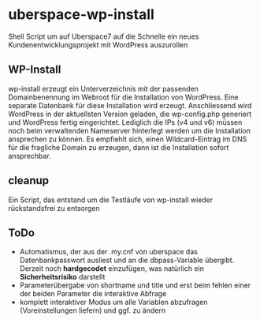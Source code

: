 # uberspace-wp-install
Shell Script um auf Uberspace7 auf die Schnelle ein neues Kundenentwicklungsprojekt mit WordPress auszurollen

## WP-Install
wp-install erzeugt ein Unterverzeichnis mit der passenden Domainbenennung im Webroot für die Installation von WordPress. Eine separate Datenbank für diese Installation wird erzeugt. Anschliessend wird WordPress in der aktuellsten Version geladen, die wp-config.php generiert und WordPress fertig eingerichtet. Lediglich die IPs (v4 und v6) müssen noch beim verwaltenden Nameserver hinterlegt werden um die Installation ansprechen zu können. Es empfiehlt sich, einen Wildcard-Eintrag im DNS für die fragliche Domain zu erzeugen, dann ist die Installation sofort ansprechbar.

## cleanup
Ein Script, das entstand um die Testläufe von wp-install wieder rückstandsfrei zu entsorgen

## ToDo
+ Automatismus, der aus der .my.cnf von uberspace das Datenbankpasswort ausliest und an die dbpass-Variable übergibt. Derzeit noch **hardgecodet** einzufügen, was natürlich ein **Sicherheitsrisiko** darstellt
+ Parameterübergabe von shortname und title und erst beim fehlen einer der beiden Parameter die interaktive Abfrage
+ komplett interaktiver Modus um alle Variablen abzufragen (Voreinstellungen liefern) und ggf. zu ändern
